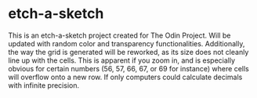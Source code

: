 # etch-a-sketch

This is an etch-a-sketch project created for The Odin Project. Will be updated with random color and transparency functionalities. Additionally, the way the grid is generated will be reworked, as its size does not cleanly line up with the cells. This is apparent if you zoom in, and is especially obvious for certain numbers (56, 57, 66, 67, or 69 for instance) where cells will overflow onto a new row. If only computers could calculate decimals with infinite precision.
